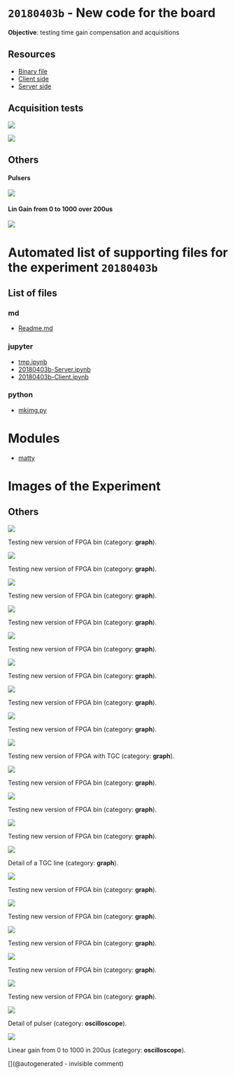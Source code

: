 # `20180403b` - New code for the board

__Objective__: testing time gain compensation and acquisitions

## Resources

* [Binary file](/matty/prog_flash/pMATTYtestRegisterasyn_nomoreadd_20180401.bin)
* [Client side](/matty/20180403b/20180403b-Client.ipynb)
* [Server side](/matty/20180403b/20180403b-Server.ipynb)


## Acquisition tests


![](/matty/20180403b/TGC.jpg)

![](/matty/20180403b/TGCdetail.jpg)


## Others

#### Pulsers

![](/matty/20180403b/IMAG001.png)

#### Lin Gain from 0 to 1000 over 200us

![](/matty/20180403b/Lin-0-1000.png)


# Automated list of supporting files for the __experiment `20180403b`__

## List of files

### md

* [Readme.md](/matty/20180403b/Readme.md)


### jupyter

* [tmp.ipynb](/tmp.ipynb)
* [20180403b-Server.ipynb](/matty/20180403b/20180403b-Server.ipynb)
* [20180403b-Client.ipynb](/matty/20180403b/20180403b-Client.ipynb)


### python

* [mkimg.py](/matty/20180403b/mkimg.py)





# Modules

* [matty](/matty/)




# Images of the Experiment

## Others

![](/matty/v0.1/images/20180403/p_A-130us-0-VGA@0x22-spimode1-64msps.jpg)

Testing new version of FPGA bin (category: __graph__).

![](/matty/v0.1/images/20180403/p_A-130us-1-VGA@0x22-spimode1-64msps.jpg)

Testing new version of FPGA bin (category: __graph__).

![](/matty/20180403b/p_OK_25V-200us-4-200_100_2000_10_200000-64msps.jpg)

Testing new version of FPGA bin (category: __graph__).

![](/matty/20180403b/p_VGA-lin_0to1000_25V-200us-0-200_100_2000_10_200000-64msps.jpg)

Testing new version of FPGA bin (category: __graph__).

![](/matty/20180403b/p_OK_75V-200us-7-100_50_2000_160_200000-64msps.jpg)

Testing new version of FPGA bin (category: __graph__).

![](/matty/20180403b/p_VGA2-exp_0to1000_25V-200us-0-200_100_2000_10_200000-64msps.jpg)

Testing new version of FPGA bin (category: __graph__).

![](/matty/20180403b/p_OK_50V-200us-5-200_100_2000_10_200000-64msps.jpg)

Testing new version of FPGA bin (category: __graph__).

![](/matty/20180403b/p_OK_25V-200us-1-200_100_2000_10_200000-64msps.jpg)

Testing new version of FPGA bin (category: __graph__).

![](/matty/20180403b/TGC.jpg)

Testing new version of FPGA with TGC (category: __graph__).

![](/matty/20180403b/p_VGA2-lin_0to1000_25V-200us-1-200_100_2000_10_200000-64msps.jpg)

Testing new version of FPGA bin (category: __graph__).

![](/matty/20180403b/p_OK_50V-200us-6-100_50_2000_160_200000-64msps.jpg)

Testing new version of FPGA bin (category: __graph__).

![](/matty/20180403b/p_OK_75V-200us-8-200_100_2000_10_200000-64msps.jpg)

Testing new version of FPGA bin (category: __graph__).

![](/matty/20180403b/TGCdetail.jpg)

Detail of a TGC line (category: __graph__).

![](/matty/20180403b/p_OK_25V-200us-0-200_100_2000_10_200000-64msps.jpg)

Testing new version of FPGA bin (category: __graph__).

![](/matty/20180403b/p_VGA2-lin_200to200_25V-200us-2-200_100_2000_10_200000-64msps.jpg)

Testing new version of FPGA bin (category: __graph__).

![](/matty/20180403b/p_OK_25V-200us-3-100_50_2000_160_200000-64msps.jpg)

Testing new version of FPGA bin (category: __graph__).

![](/matty/20180403b/p_OK_25V-200us-2-100_100_2000_110_200000-64msps.jpg)

Testing new version of FPGA bin (category: __graph__).

![](/matty/20180403b/p_VGA2-lin_600to600_25V-200us-3-200_100_2000_10_200000-64msps.jpg)

Testing new version of FPGA bin (category: __graph__).

![](/matty/20180403b/IMAG001.png)

Detail of pulser (category: __oscilloscope__).

![](/matty/20180403b/Lin-0-1000.png)

Linear gain from 0 to 1000 in 200us (category: __oscilloscope__).










[](@autogenerated - invisible comment)